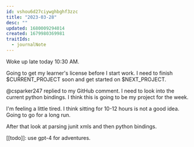```yaml
---
id: vshou6d27ciywghbghf3zzc
title: "2023-03-28"
desc: ""
updated: 1680009294014
created: 1679980369981
traitIds:
  - journalNote
---
```


Woke up late today 10:30 AM.

Going to get my learner's license before I start work.
I need to finish $CURRENT_PROJECT soon and get started
on $NEXT_PROJECT.

@csparker247 replied to my GitHub comment. I need to look
into the current python bindings. I think this is going to
be my project for the week.

I'm feeling a little tired. I think sitting for 10-12 hours
is not a good idea. Going to go for a long run.

After that look at parsing junit xmls and then python
bindings.

[[todo]]: use gpt-4 for adventures.
